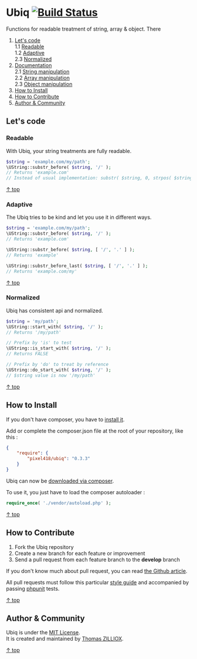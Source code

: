 Ubiq [![Build Status](https://secure.travis-ci.org/Pixel418/Ubiq.png)](http://travis-ci.org/Pixel418/Ubiq)
======

Functions for readable treatment of string, array & object. There

1. [Let's code](#lets-code)    
1.1 [Readable](#readable)  
1.2 [Adaptive](#adaptive)  
2.3 [Normalized](#normalized)
2. [Documentation](https://github.com/Pixel418/Ubiq/blob/master/doc/index.md#readme)  
2.1 [String manipulation](https://github.com/Pixel418/Ubiq/blob/master/doc/index.md#string)  
2.2 [Array manipulation](https://github.com/Pixel418/Ubiq/blob/master/doc/index.md#array)  
2.3 [Object manipulation](https://github.com/Pixel418/Ubiq/blob/master/doc/index.md#object)
3. [How to Install](#how-to-install)
4. [How to Contribute](#how-to-contribute)
5. [Author & Community](#author--community)



Let's code
-------- 

### Readable

With Ubiq, your string treatments are fully readable.

```php
$string = 'example.com/my/path';
\UString::substr_before( $string, '/' );
// Returns 'example.com'
// Instead of usual implementation: substr( $string, 0, strpos( $string, '/' ) );
```

[&uarr; top](#readme)



### Adaptive

The Ubiq tries to be kind and let you use it in different ways.

```php
$string = 'example.com/my/path';
\UString::substr_before( $string, '/' );
// Returns 'example.com'
```

```php
\UString::substr_before( $string, [ '/', '.' ] );
// Returns 'example'
```

```php
\UString::substr_before_last( $string, [ '/', '.' ] );
// Returns 'example.com/my'
```

[&uarr; top](#readme)



### Normalized

Ubiq has consistent api and normalized.

```php
$string = 'my/path';
\UString::start_with( $string, '/' );
// Returns '/my/path'
```

```php
// Prefix by 'is' to test
\UString::is_start_with( $string, '/' );
// Returns FALSE
```

```php
// Prefix by 'do' to treat by reference
\UString::do_start_with( $string, '/' );
// $string value is now '/my/path'
```

[&uarr; top](#readme)



How to Install
--------

If you don't have composer, you have to [install it](http://getcomposer.org/doc/01-basic-usage.md#installation).

Add or complete the composer.json file at the root of your repository, like this :

```json
{
    "require": {
        "pixel418/ubiq": "0.3.3"
    }
}
```

Ubiq can now be [downloaded via composer](http://getcomposer.org/doc/01-basic-usage.md#installing-dependencies).

To use it, you just have to load the composer autoloader :

```php
require_once( './vendor/autoload.php' );
```

[&uarr; top](#readme)



How to Contribute
--------

1. Fork the Ubiq repository
2. Create a new branch for each feature or improvement
3. Send a pull request from each feature branch to the **develop** branch

If you don't know much about pull request, you can read [the Github article](https://help.github.com/articles/using-pull-requests).

All pull requests must follow this particular [style guide](https://github.com/Pixel418/Style_Guide) and accompanied by passing [phpunit](https://github.com/sebastianbergmann/phpunit/) tests.

[&uarr; top](#readme)



Author & Community
--------

Ubiq is under the [MIT License](http://opensource.org/licenses/MIT).  
It is created and maintained by [Thomas ZILLIOX](http://zilliox.me).

[&uarr; top](#readme)
